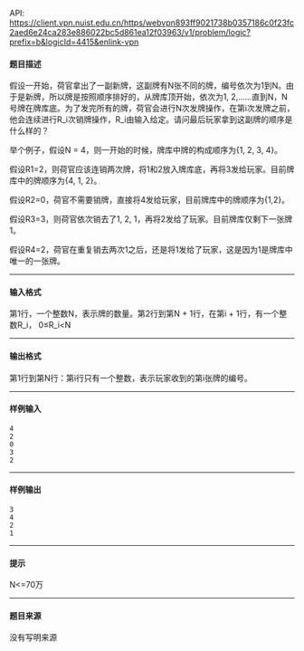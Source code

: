 API: https://client.vpn.nuist.edu.cn/https/webvpn893ff9021738b0357186c0f23fc2aed6e24ca283e886022bc5d861ea12f03963/v1/problem/logic?prefix=b&logicId=4415&enlink-vpn

#### 题目描述

假设一开始，荷官拿出了一副新牌，这副牌有N张不同的牌，编号依次为1到N。由于是新牌，所以牌是按照顺序排好的，从牌库顶开始，依次为1, 2,……直到N，N号牌在牌库底。为了发完所有的牌，荷官会进行N次发牌操作，在第i次发牌之前，他会连续进行R\_i次销牌操作，R\_i由输入给定。请问最后玩家拿到这副牌的顺序是什么样的？

举个例子，假设N = 4，则一开始的时候，牌库中牌的构成顺序为{1, 2, 3, 4}。

假设R1=2，则荷官应该连销两次牌，将1和2放入牌库底，再将3发给玩家。目前牌库中的牌顺序为{4, 1, 2}。

假设R2=0，荷官不需要销牌，直接将4发给玩家，目前牌库中的牌顺序为{1,2}。

假设R3=3，则荷官依次销去了1, 2, 1，再将2发给了玩家。目前牌库仅剩下一张牌1。

假设R4=2，荷官在重复销去两次1之后，还是将1发给了玩家，这是因为1是牌库中唯一的一张牌。

---

#### 输入格式

第1行，一个整数N，表示牌的数量。第2行到第N + 1行，在第i + 1行，有一个整数R\_i， 0≤R\_i<N

---

#### 输出格式

第1行到第N行：第i行只有一个整数，表示玩家收到的第i张牌的编号。

---

#### 样例输入
```
4
2
0
3
2
```

---

#### 样例输出
```
3
4
2
1

```

---

#### 提示

N<=70万

---

#### 题目来源

没有写明来源